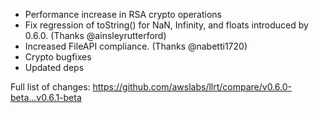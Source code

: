 - Performance increase in RSA crypto operations
- Fix regression of toString() for NaN, Infinity, and floats introduced by 0.6.0. (Thanks @ainsleyrutterford)
- Increased FileAPI compliance. (Thanks @nabetti1720)
- Crypto bugfixes
- Updated deps

Full list of changes:
https://github.com/awslabs/llrt/compare/v0.6.0-beta...v0.6.1-beta
